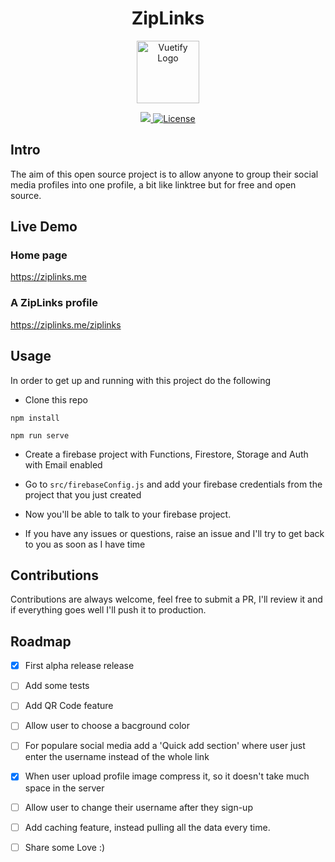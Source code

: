 <center><h1> ZipLinks</h1></center>
<p align="center">
  <a href="https://vuetifyjs.com" target="_blank">
    <img alt="Vuetify Logo" width="100" src="https://firebasestorage.googleapis.com/v0/b/glanceprofile.appspot.com/o/ziplinks_logo.png?alt=media&token=fc99b485-d901-4e1d-b395-8d3b0c79706d">
  </a>
</p>

<p align="center">
  <a href="">
    <img src="https://img.shields.io/badge/PRs-welcome-brightgreen.svg?style=flat-square">
  </a>


  
  <a href="https://github.com/vuetifyjs/vuetify/blob/master/LICENSE.md">
    <img src="https://img.shields.io/npm/l/vuetify.svg" alt="License">
  </a>
 
  <br>

</p>


## Intro 

The aim of this open source project is to allow anyone to group their social media profiles into one profile, a bit like linktree but for free and open source.


## Live Demo

### Home page

https://ziplinks.me

### A ZipLinks profile

https://ziplinks.me/ziplinks


## Usage

In order to get up and running with this project do the following

- Clone this repo

```
npm install
``` 
```
npm run serve
```
- Create a firebase project with Functions, Firestore, Storage and Auth with Email enabled

- Go to ```src/firebaseConfig.js``` and add your firebase credentials from the project that you just created

- Now you'll be able to talk to your firebase project.

- If you have any issues or questions, raise an issue and I'll try to get back to you as soon as I have time



## Contributions

Contributions are always welcome, feel free to submit a PR, I'll review it and if everything goes well I'll push it to production.

## Roadmap
- [x] First alpha release release
- [ ] Add some tests
- [ ] Add QR Code feature
- [ ] Allow user to choose a bacground color
- [ ] For populare social media add a 'Quick add section' where user just enter the username instead of the whole link
- [x] When user upload profile image compress it, so it doesn't take much space in the server
- [ ] Allow user to change their username after they sign-up
- [ ] Add caching feature, instead pulling all the data every time.
- [ ] Share some Love :) 




